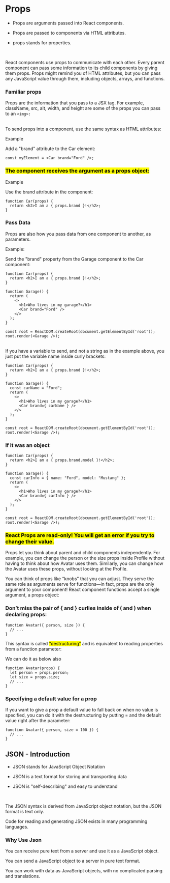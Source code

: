 # Props

- Props are arguments passed into React components.

- Props are passed to components via HTML attributes.

- props stands for properties.

<br>

React components use props to communicate with each other. Every parent component can pass some information to its child components by giving them props. Props might remind you of HTML attributes, but you can pass any JavaScript value through them, including objects, arrays, and functions.

### Familiar props 

Props are the information that you pass to a JSX tag. For example, className, src, alt, width, and height are some of the props you can pass to an ```<img>:```
<br><br>

To send props into a component, use the same syntax as HTML attributes:

Example

Add a "brand" attribute to the Car element:

```const myElement = <Car brand="Ford" />;```

### <mark>The component receives the argument as a props object:

Example

Use the brand attribute in the component:

```
function Car(props) {
  return <h2>I am a { props.brand }!</h2>;
}
```

### Pass Data

Props are also how you pass data from one component to another, as parameters.

Example:

Send the "brand" property from the Garage component to the Car component:

```
function Car(props) {
  return <h2>I am a { props.brand }!</h2>;
}

function Garage() {
  return (
    <>
      <h1>Who lives in my garage?</h1>
      <Car brand="Ford" />
    </>
  );
}

const root = ReactDOM.createRoot(document.getElementById('root'));
root.render(<Garage />);

```
<br>
If you have a variable to send, and not a string as in the example above, you just put the variable name inside curly brackets:

```
function Car(props) {
  return <h2>I am a { props.brand }!</h2>;
}

function Garage() {
  const carName = "Ford";
  return (
    <>
      <h1>Who lives in my garage?</h1>
      <Car brand={ carName } />
    </>
  );
}

const root = ReactDOM.createRoot(document.getElementById('root'));
root.render(<Garage />);
```

### If it was an object

```
function Car(props) {
  return <h2>I am a { props.brand.model }!</h2>;
}

function Garage() {
  const carInfo = { name: "Ford", model: "Mustang" };
  return (
    <>
      <h1>Who lives in my garage?</h1>
      <Car brand={ carInfo } />
    </>
  );
}

const root = ReactDOM.createRoot(document.getElementById('root'));
root.render(<Garage />);
```

### <mark>React Props are read-only! You will get an error if you try to change their value.



Props let you think about parent and child components independently. For example, you can change the person or the size props inside Profile without having to think about how Avatar uses them. Similarly, you can change how the Avatar uses these props, without looking at the Profile.

You can think of props like “knobs” that you can adjust. They serve the same role as arguments serve for functions—in fact, props are the only argument to your component! React component functions accept a single argument, a props object:


### Don’t miss the pair of { and } curlies inside of ( and ) when declaring props:

```
function Avatar({ person, size }) {
  // ...
}
```

This syntax is called <mark>“destructuring”</mark> and is equivalent to reading properties from a function parameter:


We can do it as below also

```
function Avatar(props) {
  let person = props.person;
  let size = props.size;
  // ...
}
```

### Specifying a default value for a prop 

If you want to give a prop a default value to fall back on when no value is specified, you can do it with the destructuring by putting = and the default value right after the parameter:

```
function Avatar({ person, size = 100 }) {
  // ...
}
```



## JSON - Introduction

- JSON stands for JavaScript Object Notation

- JSON is a text format for storing and transporting data

- JSON is "self-describing" and easy to understand

<br>

The JSON syntax is derived from JavaScript object notation, but the JSON format is text only.

Code for reading and generating JSON exists in many programming languages.


### Why Use Json

You can receive pure text from a server and use it as a JavaScript object.

You can send a JavaScript object to a server in pure text format.

You can work with data as JavaScript objects, with no complicated parsing and translations.

<!-- '{"name":"John", "age":30, "car":null}' --> 



